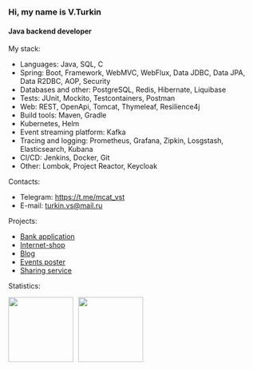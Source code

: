 ### Hi, my name is V.Turkin

#### Java backend developer

My stack: 
* Languages: Java, SQL, C
* Spring: Boot, Framework, WebMVC, WebFlux, Data JDBC, Data JPA, Data R2DBC, AOP, Security
* Databases and other: PostgreSQL, Redis, Hibernate, Liquibase
* Tests: JUnit, Mockito, Testcontainers, Postman
* Web: REST, OpenApi, Tomcat, Thymeleaf, Resilience4j
* Build tools: Maven, Gradle
* Kubernetes, Helm
* Event streaming platform: Kafka
* Tracing and logging: Prometheus, Grafana, Zipkin, Losgstash, Elasticsearch, Kubana 
* CI/CD: Jenkins, Docker, Git
* Other: Lombok, Project Reactor, Keycloak       

Contacts:
* Telegram: https://t.me/mcat_vst
* E-mail: turkin.vs@mail.ru

Projects: 
* [Bank application](https://github.com/mrchcat/bankapp-K8-Kafka-ELK-logging-tracing)
* [Internet-shop](https://github.com/mrchcat/secure_shop)
* [Blog](https://github.com/mrchcat/myblog)
* [Events poster](https://github.com/mrchcat/java-explore-with-me)
* [Sharing service](https://github.com/mrchcat/java-shareit)


Statistics:
<div>
<a href="https://github-readme-stats.vercel.app/api?username=mrchcat&hide=contribs&show_icons=true">
  <img  align="left" height="130" style="margin-right: 10px" src="https://github-readme-stats.vercel.app/api?username=mrchcat&hide=contribs&show_icons=true" />
</a>
<a href="https://github-readme-stats.vercel.app/api/top-langs/?username=mrchcat&layout=compact">
  <img align="left" height="130" src="https://github-readme-stats.vercel.app/api/top-langs/?username=mrchcat&layout=compact" />
</a>
</div>


